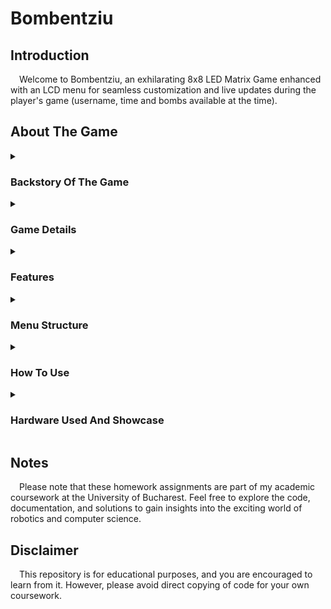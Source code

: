 # Bombentziu

## Introduction
&emsp;Welcome to Bombentziu, an exhilarating 8x8 LED Matrix Game enhanced with an LCD menu for seamless customization and live updates during the player's game (username, time and bombs available at the time).

## About The Game

<details>
<summary><h3>Backstory Of The Game</h3></summary>

#### Why did I choose this game idea?
&emsp;I chose to develop Bombentziu, a Bomberman-style game because of its timeless appeal and straightforward yet entertaining gameplay. The nostalgic memories of playing this type of game with friends sparked my enthusiasm to recreate that shared joy and strategic excitement in a modern gaming experience.<br><br>

#### Where did I encounter some problems?
  <ol>- Generating the randomly spawned walls so it can be fun to play more than once.</ol>
  <ol>- Dividing the whole map into four different rooms and increasing the size of the map from 8x8 to 16x16.</ol>
  <ol>- Updating the whole map and the blinkings on the 8x8 LED Matrix.</ol>
  <ol>- Implementing the maximum number of bombs at a time for each difficulty (once one difficulty was ready, all of them were).</ol>
</details>

<details>
<summary><h3>Game Details</h3></summary>
&emsp;Players can tailor their experience by adjusting settings like username, difficulty, LCD and LED Matrix brightness, and toggle sounds on or off.
<br>&emsp;Once customized, players find themselves in a dynamic map divided into four rooms (each of the different room has a corner wall that cannot be destroyed, and doesn't need to be destroyed, to help the user guide himself and to let him know in what room it currently is), where strategic bomb placement (the upper, lower, right and left walls will be affected and will start blinking once a bomb is placed - if walls exist in the bomb's range) is key to demolishing randomly spawned walls. The higher the difficulty, the more walls appear, and the fewer bombs are available at a time.
<br>&emsp;Each time a bomb explodes, another one will appear in the player's inventory (EASY - maximum 3, MEDIUM - maximum 2, HARD - maximum 1, all at a time). Navigate through empty pathways as you cannot go through the walls unless they are destroyed, destroy all walls to complete the level, and aim for the highscore by finishing quickly.
<br>&emsp;Discover the unique charm of Bombentziu as you master the art of explosive strategy!
</details>

<details>
<summary><h3>Features</h3></summary>

<ol><br><b>Dynamic Difficulty:</b> Choose the difficulty level (1 to 3) at the start to control the complexity of the game.<br></ol>
<ol><b>Randomly Generated Map:</b> The game generates a unique map on the LED matrix for each playthrough, adding variety and challenge.<br></ol>
<ol><b>4 Different Rooms:</b> Each level has 4 different rooms (the harder the level, the more walls spawned on each room) that you can navigate through using the joystick. If there is not a wall blocking you from doing this, you can go from one room to another via the margins of the current room you are in. Each room has a corner "wall" that lets you know what room you are in at the moment.<br></ol>
<ol><b>Joystick Control:</b> Navigate through the maze using a joystick, providing a responsive and intuitive user experience.<br></ol>
<ol><b>Bombs Away!:</b> Deploy bombs by clicking on the physical button to clear walls and make your way through the maze.<br></ol>
<ol><b>EEPROM High Scores:</b> Your best times are saved in the Arduino's EEPROM. If you beat your previous high score, it will be updated.<br></ol>
<ol><b>Customize:</b> Set the brightnesses for LCD or Matrix using Settings Menu. Toggle the sound on/off. All these are saved in EEPROM.<br></ol>
<ol><b>About:</b> Some words about me, the creator.<br></ol>
<ol><b>How To Play:</b> Small tutorial of how to use and play the game.<br></ol>
<ol><b>Live Updates!:</b> Whenever the user is playing the game, live updates will be displayed on the LCD (such like username, number of available bombs and his time).<br></ol>
<ol><b>Game Reset:</b> After completing the game, press the physical button to go back to the main menu where you can start a new challenge.</ol></details>


<details>
<summary><h3>Menu Structure</h3></summary>

<ol><br><b>Start Game:</b> Switching to the game mode from the current menu mode.<br></ol>
<ol><b>Level:</b> The game comes with 3 different difficulties (Easy, Medium, Hard). Choose your desired one.<br></ol>
<ol><b>Highscore:</b> Navigate through the highscores (TOP 3 best times) for your selected difficulty. If you change the difficulty, the highscores will be shown for the new selected level. Once you want to leave the submenu, swipe left.<br></ol>
<ol><b>Settings:</b> Select the submenu you would like to personalize.<br><br>
  <ol><b>- Set username:</b> Select your to-be username. You can switch from character to character using swipe left/right gestures. If you want to change the selected character, user swipe up/down gestures on the joystick. The selected character will be blinking. Click the button when ready.</ol>
  <ol><b>- LCD Brightness:</b> Swipe up/down to select your desired LCD brightness. You can either click the button or swipe left when ready.</ol>
  <ol><b>- MTX Brightness:</b> Swipe up/down to select your desired Matrix brightness. You can either click the button or swipe left when ready.</ol>
  <ol><b>- Sounds:</b> The printed value represents the current value for the sound effects. Once you press it, the opposite will be toggled and printed.</ol>
  <ol><b>- Highscore Reset:</b> Once you press it, a text will be printed and the game will wait for your input if you are sure you want to reset the highscores for the currently selected difficulty. If you press "YES", the highscores of the current difficulty will be deleted from EEPROM.</ol>
</ol>
<ol><b>About:</b> Some words about me, the creator. You can swipe up/down to scroll the text. Once you want to leave the submenu, swipe left.<br></ol>
<ol><b>How To Play:</b> Small tutorial of how to use and play the game. You can swipe up/down to scroll the text. Once you want to leave the submenu, swipe left.</ol></details>

<details>
<summary><h3>How To Use</h3></summary>

<ol><b>Power On:</b> Connect your Arduino Uno and power it on.<br></ol>
<ol><b>Set Username:</b> Choose the username (3 characters maximum) by entering the corresponding username using the joystick (Settings -> Set username).<br></ol>
<ol><b>Set Difficulty:</b> Choose the difficulty level (1 to 3) by entering the corresponding level using the button.<br></ol>
<ol><b>Start the Game:</b> Press the button to start the game via the menu.<br></ol>
<ol><b>Navigate the Map:</b> Use the joystick to move through the map. You can go from one room to another by using the margins of the current room you are in (the one displayed on the 8x8 LED matrix).<br></ol>
<ol><b>Place Bombs:</b> Click the physical button to place bombs strategically and clear walls. The affected walls will be blinking until the bomb explodes and the walls disappear.<br></ol>
<ol><b>Complete the Game:</b> In order to finish the level, you have to succesfully destroy all the walls from all the four rooms. Try ripping the walls off as fast as possible!<br></ol>
<ol><b>Beat the High Score:</b> Your best times are saved in EEPROM. Beat your previous high scores!<br></ol>
<ol><b>Game Reset:</b> After completing the game, you are free to navigate the menu so you can start the game once again.</ol></details>
  
<details>
<summary><h3>Hardware Used And Showcase</h3></summary>
<img src = 'https://github.com/leviaici/miniMatrixGame/blob/main/Mini_Matrix_Game/IMG_7184.jpeg' align="right" width = 300>
  
- [X] Arduino UNO Board
- [X] Potentiometer
- [X] LCD
- [X] Joystick
- [X] 8x8 LED Matrix
- [X] Buzzer
- [X] MAX7219
- [X] Push-Button
- [X] Resistors, capacitors and wires as needed
- [X] Breadboard
- [X] Yotube Link (video showcase): https://youtu.be/ymxeLCfF6EE

</details>

## Notes

&emsp;Please note that these homework assignments are part of my academic coursework at the University of Bucharest. Feel free to explore the code, documentation, and solutions to gain insights into the exciting world of robotics and computer science.

## Disclaimer
&emsp;This repository is for educational purposes, and you are encouraged to learn from it. However, please avoid direct copying of code for your own coursework.
